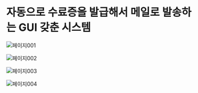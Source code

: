 # 자동으로 수료증을 발급해서 메일로 발송하는 GUI 갖춘 시스템

![페이지001](https://user-images.githubusercontent.com/32058390/161853816-22a12903-0c62-4abd-a8e8-1d2092394106.jpg)

![페이지002](https://user-images.githubusercontent.com/32058390/161853838-21068d53-938d-42b5-a3cc-b0a549e44390.jpg)

![페이지003](https://user-images.githubusercontent.com/32058390/161853847-01ab6bfd-eddb-4ba7-a568-908b899c4be6.jpg)

![페이지004](https://user-images.githubusercontent.com/32058390/161853853-e406dbd0-2ed8-49c3-9d0f-f46684728840.jpg)
